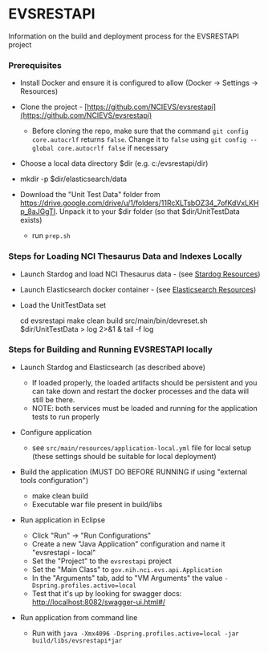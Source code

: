 # EVSRESTAPI

Information on the build and deployment process for the EVSRESTAPI project

### Prerequisites

* Install Docker and ensure it is configured to allow (Docker -> Settings -> Resources)
* Clone the project - [https://github.com/NCIEVS/evsrestapi](https://github.com/NCIEVS/evsrestapi)
    * Before cloning the repo, make sure that the command `git config core.autocrlf` returns `false`. Change it to `false` using `git config --global core.autocrlf false` if necessary

* Choose a local data directory $dir (e.g. c:/evsrestapi/dir)
* mkdir -p $dir/elasticsearch/data
* Download the "Unit Test Data" folder from https://drive.google.com/drive/u/1/folders/11RcXLTsbOZ34_7ofKdVxLKHp_8aJGgTI.  Unpack it to your $dir folder (so that $dir/UnitTestData exists)
    * run `prep.sh`

### Steps for Loading NCI Thesaurus Data and Indexes Locally

* Launch Stardog and load NCI Thesaurus data - (see [Stardog Resources](STARDOG.md))
* Launch Elasticsearch docker container - (see [Elasticsearch Resources](ELASTICSEARCH.md))

* Load the UnitTestData set

    cd evsrestapi
    make clean build
    src/main/bin/devreset.sh $dir/UnitTestData > log 2>&1 &
    tail -f log

### Steps for Building and Running EVSRESTAPI locally

* Launch Stardog and Elasticsearch (as described above)
    * If loaded properly, the loaded artifacts should be persistent and you can take down and restart the docker processes and the data will still be there.
    * NOTE: both services must be loaded and running for the application tests to run properly
* Configure application
    * see `src/main/resources/application-local.yml` file for local setup (these settings should be suitable for local deployment)
* Build the application (MUST DO BEFORE RUNNING if using "external tools configuration")
    * make clean build
    * Executable war file present in build/libs

* Run application in Eclipse
    * Click "Run" -> "Run Configurations"
    * Create a new "Java Application" configuration and name it "evsrestapi - local"
    * Set the "Project" to the `evsrestapi` project
    * Set the "Main Class" to `gov.nih.nci.evs.api.Application`
    * In the "Arguments" tab, add to "VM Arguments" the value `-Dspring.profiles.active=local`
    * Test that it's up by looking for swagger docs: [http://localhost:8082/swagger-ui.html#/](http://localhost:8082/swagger-ui.html#/)

* Run application from command line
     * Run with `java -Xmx4096 -Dspring.profiles.active=local -jar build/libs/evsrestapi*jar`
